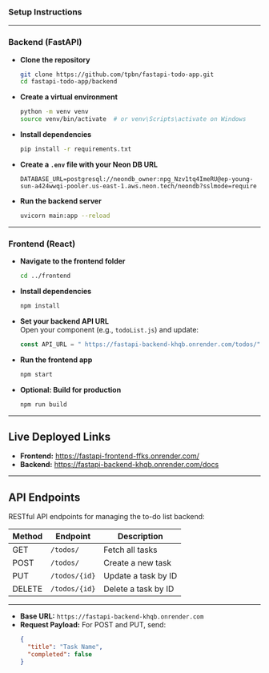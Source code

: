 ###  Setup Instructions
---
###  Backend (FastAPI)

- **Clone the repository**  
  ```bash
  git clone https://github.com/tpbn/fastapi-todo-app.git
  cd fastapi-todo-app/backend
  ```

- **Create a virtual environment**  
  ```bash
  python -m venv venv
  source venv/bin/activate  # or venv\Scripts\activate on Windows
  ```

- **Install dependencies**  
  ```bash
  pip install -r requirements.txt
  ```

- **Create a `.env` file with your Neon DB URL**  
  ```
  DATABASE_URL=postgresql://neondb_owner:npg_Nzv1tq4ImeRU@ep-young-sun-a424wwqi-pooler.us-east-1.aws.neon.tech/neondb?sslmode=require
  ```

- **Run the backend server**  
  ```bash
  uvicorn main:app --reload
  ```

---

### Frontend (React)

- **Navigate to the frontend folder**  
  ```bash
  cd ../frontend
  ```

- **Install dependencies**  
  ```bash
  npm install
  ```

- **Set your backend API URL**  
  Open your component (e.g., `todoList.js`) and update:
  ```js
  const API_URL = " https://fastapi-backend-khqb.onrender.com/todos/";
  ```

- **Run the frontend app**  
  ```bash
  npm start
  ```

- **Optional: Build for production**  
  ```bash
  npm run build
  ```

---

##  Live Deployed Links

- **Frontend:** https://fastapi-frontend-ffks.onrender.com/  
- **Backend:** https://fastapi-backend-khqb.onrender.com/docs

---

## API Endpoints

RESTful API endpoints for managing the to-do list backend:

| Method  | Endpoint                  | Description             |
|---------|---------------------------|-------------------------|
| GET     | `/todos/`                 | Fetch all tasks         |
| POST    | `/todos/`                 | Create a new task       |
| PUT     | `/todos/{id}`            | Update a task by ID     |
| DELETE  | `/todos/{id}`            | Delete a task by ID     |

---

- **Base URL:** `https://fastapi-backend-khqb.onrender.com`
- **Request Payload:** For POST and PUT, send:  
  ```json
  {
    "title": "Task Name",
    "completed": false
  }
